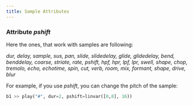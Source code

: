 ```yaml
---
title: Sample Attributes
---
```



### Attribute *pshift*


Here the ones, that work with samples are following:

_dur, delay, sample, sus, pan, slide, slidedelay, glide, glidedelay, bend, benddelay, coarse, striate, rate, pshift, hpf, hpr, lpf, lpr, swell, shape, chop, tremolo, echo, echotime, spin, cut, verb, room, mix, formant, shape, drive, blur_

For example, if you use _pshift_, you can change the pitch of the sample:
```python
b1 >> play("#", dur=2, pshift=linvar([0,8], 16))
```
